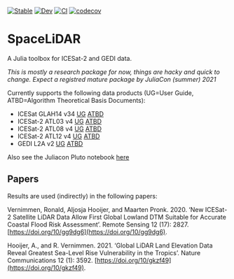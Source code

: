 
[![Stable](https://img.shields.io/badge/docs-stable-blue.svg)](https://evetion.github.io/SpaceLiDAR.jl/stable)
[![Dev](https://img.shields.io/badge/docs-dev-blue.svg)](https://evetion.github.io/SpaceLiDAR.jl/dev)
[![CI](https://github.com/evetion/SpaceLiDAR.jl/actions/workflows/CI.yml/badge.svg)](https://github.com/evetion/SpaceLiDAR.jl/actions/workflows/CI.yml)
[![codecov](https://codecov.io/gh/evetion/SpaceLiDAR.jl/branch/master/graph/badge.svg?token=nztwnGtIcY)](https://codecov.io/gh/evetion/SpaceLiDAR.jl)

# SpaceLiDAR
A Julia toolbox for ICESat-2 and GEDI data.

*This is mostly a research package for now, things are hacky and quick to change. Expect a registred mature package by JuliaCon (summer) 2021*

Currently supports the following data products (UG=User Guide, ATBD=Algorithm Theoretical Basis Documents):
- ICESat GLAH14 v34 [UG](https://nsidc.org/sites/nsidc.org/files/MULTI-GLAH01-V033-V034-UserGuide.pdf) [ATBD](https://eospso.nasa.gov/sites/default/files/atbd/ATBD-GLAS-02.pdf)
- ICESat-2 ATL03 v4 [UG](https://nsidc.org/sites/nsidc.org/files/ATL03-V004-UserGuide.pdf)  [ATBD](https://icesat-2.gsfc.nasa.gov/sites/default/files/page_files/ICESat2_ATL03_ATBD_r004.pdf)
- ICESat-2 ATL08 v4 [UG](https://nsidc.org/sites/nsidc.org/files/ATL08-V004-UserGuide.pdf) [ATBD](https://icesat-2.gsfc.nasa.gov/sites/default/files/page_files/ICESat2_ATL08_ATBD_r004.pdf)
- ICESat-2 ATL12 v4 [UG](https://nsidc.org/sites/nsidc.org/files/ATL12-V004-UserGuide.pdf) [ATBD](https://icesat-2.gsfc.nasa.gov/sites/default/files/page_files/ICESat2_ATL12_ATBD_r004.pdf)
- GEDI L2A v2 [UG](https://lpdaac.usgs.gov/documents/998/GEDI02_User_Guide_V2.pdf) [ATBD](https://lpdaac.usgs.gov/documents/581/GEDI_WF_ATBD_v1.0.pdf)


Also see the Juliacon Pluto notebook [here](tutorial/juliacon_2021.jl.html)


## Papers
Results are used (indirectly) in the following papers:

Vernimmen, Ronald, Aljosja Hooijer, and Maarten Pronk. 2020. ‘New ICESat-2 Satellite LiDAR Data Allow First Global Lowland DTM Suitable for Accurate Coastal Flood Risk Assessment’. Remote Sensing 12 (17): 2827. [https://doi.org/10/gg9dg6](https://doi.org/10/gg9dg6).

Hooijer, A., and R. Vernimmen. 2021. ‘Global LiDAR Land Elevation Data Reveal Greatest Sea-Level Rise Vulnerability in the Tropics’. Nature Communications 12 (1): 3592. [https://doi.org/10/gkzf49](https://doi.org/10/gkzf49).


